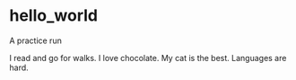 # hello_world
A practice run

I read and go for walks. I love chocolate.
My cat is the best. 
Languages are hard.
